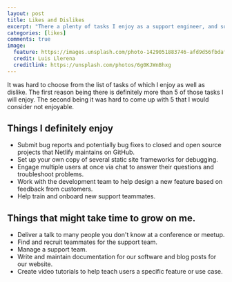 ```yaml
---
layout: post
title: Likes and Dislikes
excerpt: "There a plenty of tasks I enjoy as a support engineer, and some that might need to grow on me."
categories: [likes]
comments: true
image:
  feature: https://images.unsplash.com/photo-1429051883746-afd9d56fbdaf?dpr=1&auto=format&fit=crop&w=1250&h=475&q=80&cs=tinysrgb&crop=&bg=
  credit: Luis Llerena
  creditlink: https://unsplash.com/photos/6g0KJWnBhxg
---
```


It was hard to choose from the list of tasks of which I enjoy as well as dislike. The first reason being there is definitely more than 5 of those tasks I will enjoy. The second being it was hard to come up with 5 that I would consider not enjoyable.

## Things I definitely enjoy

* Submit bug reports and potentially bug fixes to closed and open source projects that Netlify maintains on GitHub.
* Set up your own copy of several static site frameworks for debugging.
* Engage multiple users at once via chat to answer their questions and troubleshoot problems.
* Work with the development team to help design a new feature based on feedback from customers.
* Help train and onboard new support teammates.

## Things that might take time to grow on me.

* Deliver a talk to many people you don't know at a conference or meetup.
* Find and recruit teammates for the support team.
* Manage a support team.
* Write and maintain documentation for our software and blog posts for our website.
* Create video tutorials to help teach users a specific feature or use case.